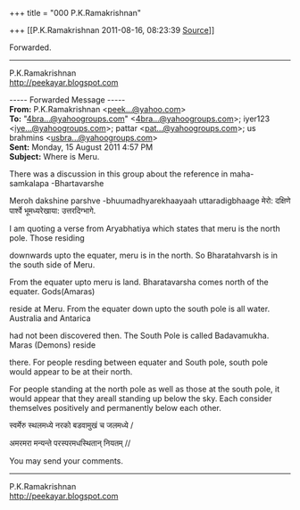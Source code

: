 +++
title = "000 P.K.Ramakrishnan"

+++
[[P.K.Ramakrishnan	2011-08-16, 08:23:39 [Source](https://groups.google.com/g/samskrita/c/C1d4rX5uNQM)]]



Forwarded.



-----------------------------------  
P.K.Ramakrishnan  
<http://peekayar.blogspot.com>  

----- Forwarded Message -----  
**From:** P.K.Ramakrishnan \<[peek...@yahoo.com]()\>  
**To:** "[4bra...@yahoogroups.com]()" \<[4bra...@yahoogroups.com]()\>; iyer123 \<[iye...@yahoogroups.com]()\>; pattar \<[pat...@yahoogroups.com]()\>; us brahmins \<[usbra...@yahoogroups.com]()\>  
**Sent:** Monday, 15 August 2011 4:57 PM  
**Subject:** Where is Meru.  
  

  

There was a discussion in this group about the reference in maha-samkalapa -Bhartavarshe

Meroh dakshine parshve -bhuumadhyarekhaayaah uttaradigbhaage मेरो: दक्षिणे पार्श्वे भूमध्यरेखाया: उत्तरदिग्भागे.

  

I am quoting a verse from Aryabhatiya which states that meru is the north pole. Those residing

downwards upto the equater, meru is in the north. So Bharatahvarsh is in the south side of Meru.

From the equater upto meru is land. Bharatavarsha comes north of the equater. Gods(Amaras)

reside at Meru. From the equater down upto the south pole is all water.
Australia and Antarica

had not been discovered then. The South Pole is called Badavamukha.
Maras (Demons) reside

there. For people resding between equater and South pole, south pole would appear to be at their north.

  

For people standing at the north pole as well as those at the south pole, it would appear that they areall standing up below the sky. Each consider themselves positively and permanently below each other.

  

स्वर्मेरु स्थलमध्ये नरको बडवामुखं च जलमध्ये /

अमरमरा मन्यन्ते परस्परमधस्थितान् नियतम् //

  

You may send your comments.

  

-----------------------------------  
P.K.Ramakrishnan  
<http://peekayar.blogspot.com>

  
  

